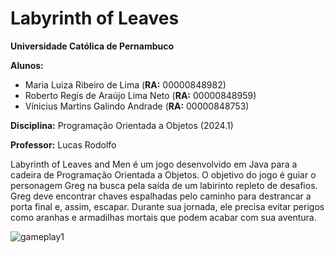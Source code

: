 # Labyrinth of Leaves

**Universidade Católica de Pernambuco**

**Alunos:** 
- Maria Luiza Ribeiro de Lima (**RA:** 00000848982)
- Roberto Regis de Araújo Lima Neto (**RA:** 00000848959)
- Vínicius Martins Galindo Andrade (**RA:** 00000848753)

**Disciplina:** Programação Orientada a Objetos (2024.1)

**Professor:** Lucas Rodolfo

Labyrinth of Leaves and Men é um jogo desenvolvido em Java para a cadeira de Programação Orientada a Objetos. O objetivo do jogo é guiar o personagem Greg na busca pela saída de um labirinto repleto de desafios. Greg deve encontrar chaves espalhadas pelo caminho para destrancar a porta final e, assim, escapar. Durante sua jornada, ele precisa evitar perigos como aranhas e armadilhas mortais que podem acabar com sua aventura.

![gameplay1](https://github.com/Roberto20deluxe/Labirinto_OOP_2024.1/blob/main/img/40s1.gif?raw=true)
